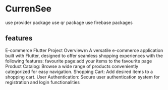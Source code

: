 # CurrenSee
use provider package
use qr package
use firebase packages

## features
E-commerce Flutter Project Overview\n
A versatile e-commerce application built with Flutter, designed to offer seamless shopping experiences with the following features:
favourite page:add your items to the favourite page
Product Catalog: Browse a wide range of products conveniently categorized for easy navigation.
Shopping Cart: Add desired items to a shopping cart.
User Authentication: Secure user authentication system for registration and login functionalities
